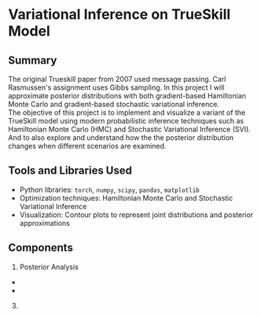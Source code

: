 # Variational Inference on TrueSkill Model
## Summary
The original Trueskill paper from 2007 used message passing. Carl Rasmussen's assignment uses Gibbs sampling. In this project I will approximate posterior distributions with both gradient-based Hamiltonian Monte Carlo and gradient-based stochastic variational inference. <br />
The objective of this project is to implement and visualize a variant of the TrueSkill model using modern probabilistic inference techniques such as Hamiltonian Monte Carlo (HMC) and Stochastic Variational Inference (SVI). And to also explore and understand how the the posterior distribution changes when different scenarios are examined. 

## Tools and Libraries Used
- Python libraries: `torch`, `numpy`, `scipy`, `pandas`, `matplotlib`
- Optimization techniques: Hamiltonian Monte Carlo and Stochastic Variational Inference
- Visualization: Contour plots to represent joint distributions and posterior approximations

## Components
1. Posterior Analysis
* 
* 
3. 
